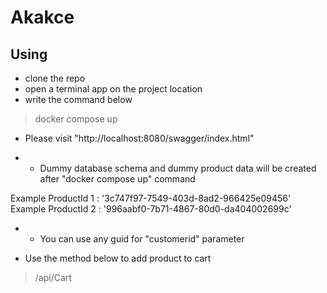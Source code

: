 # Akakce

## Using
* clone the repo
* open a terminal app on the project location
* write the command below
> docker compose up

* Please visit "http://localhost:8080/swagger/index.html"

* * Dummy database schema and dummy product data will be created after "docker compose up" command

Example ProductId 1 :  '3c747f97-7549-403d-8ad2-966425e09456'
Example ProductId 2 :  '996aabf0-7b71-4867-80d0-da404002699c'
  
* * You can use any guid for "customerid" parameter

* Use the method below to add product to cart 
> /api/Cart
